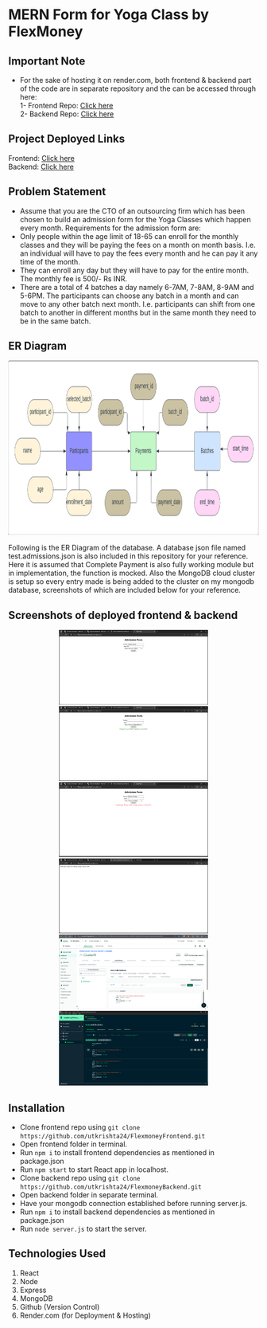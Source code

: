 # MERN Form for Yoga Class by FlexMoney
## Important Note
- For the sake of hosting it on render.com, both frontend & backend part of the code are in separate repository and the can be accessed through here:<br>
1- Frontend Repo: [Click here](https://github.com/utkrishta24/FlexmoneyFrontend.git)<br>
2- Backend  Repo: [Click here](https://github.com/utkrishta24/FlexmoneyBackend.git) 

## Project Deployed Links
Frontend: [Click here](https://flexmoneybackend.onrender.com/)<br>
Backend: [Click here](https://flexmoneyfrontend-ydz5.onrender.com/) 

## Problem Statement
- Assume that you are the CTO of an outsourcing firm which has been chosen to build an
admission form for the Yoga Classes which happen every month.
Requirements for the admission form are:<br>
- Only people within the age limit of 18-65 can enroll for the monthly classes and they will
be paying the fees on a month on month basis. I.e. an individual will have to pay the fees
every month and he can pay it any time of the month.<br>
- They can enroll any day but they will have to pay for the entire month. The monthly fee is
500/- Rs INR.<br>
- There are a total of 4 batches a day namely 6-7AM, 7-8AM, 8-9AM and 5-6PM. The
participants can choose any batch in a month and can move to any other batch next
month. I.e. participants can shift from one batch to another in different months but in the
same month they need to be in the same batch.

## ER Diagram
<p align="center">
  <img src="https://github.com/utkrishta24/FlexmoneyFrontend/blob/main/screenshots/erdiag.png" height="350px" width="700px"/>
</p>
<p>Following is the ER Diagram of the database. A database json file named test.admissions.json is also included in this repository for your reference. Here it is assumed that Complete Payment is also fully working module but in implementation, the function is mocked. Also the MongoDB cloud cluster is setup so every entry made is being added to the cluster on my mongodb database, screenshots of which are included below for your reference.</p>

## Screenshots of deployed frontend & backend
<p align="center">
  <img src="https://github.com/utkrishta24/FlexmoneyFrontend/blob/main/screenshots/Filled1.png" height="150px" width="300px"/>
  <img src="https://github.com/utkrishta24/FlexmoneyFrontend/blob/main/screenshots/Payment.png" height="150px" width="300px"/>
  <img src="https://github.com/utkrishta24/FlexmoneyFrontend/blob/main/screenshots/error.png" height="150px" width="300px"/>
  <img src="https://github.com/utkrishta24/FlexmoneyFrontend/blob/main/screenshots/Server.png" height="150px" width="300px"/>
  <img src="https://github.com/utkrishta24/FlexmoneyFrontend/blob/main/screenshots/db1.png" height="150px" width="300px"/>
  <img src="https://github.com/utkrishta24/FlexmoneyFrontend/blob/main/screenshots/db2.png" height="150px" width="300px"/>
</p>

## Installation
<ul>
  <li>Clone frontend repo using <code>git clone https://github.com/utkrishta24/FlexmoneyFrontend.git</code></li>
  <li>Open frontend folder in terminal.</li>
  <li>Run <code>npm i</code> to install frontend dependencies as mentioned in package.json</li>
  <li>Run <code>npm start</code> to start React app in localhost.
  <li>Clone backend repo using <code>git clone https://github.com/utkrishta24/FlexmoneyBackend.git</code></li>
  <li>Open backend folder in separate terminal.
  <li>Have your mongodb connection established before running server.js.
  <li>Run <code>npm i</code> to install backend dependencies as mentioned in package.json</li>
  <li>Run <code>node server.js</code> to start the server.
 </ul>

## Technologies Used
1) React 
2) Node
3) Express
4) MongoDB
5) Github (Version Control)
6) Render.com (for Deployment & Hosting)
